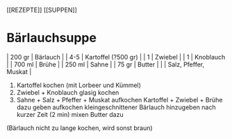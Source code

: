 [[REZEPTE]] [[SUPPEN]]
# Bärlauchsuppe

| 200 gr | Bärlauch              |
| 4-5    | Kartoffel  (?500 gr)  |
| 1      | Zwiebel               |
| 1      | Knoblauch             |
| 700 ml | Brühe                 |
| 250 ml | Sahne                 |
| 75 gr  | Butter                |
|        | Salz, Pfeffer, Muskat |

1. Kartoffel kochen
   (mit Lorbeer und Kümmel)
2. Zwiebel + Knoblauch glasig kochen
3. Sahne + Salz + Pfeffer + Muskat aufkochen
   Kartoffel + Zwiebel + Brühe dazu geben
   aufkochen
   kleingeschnittener Bärlauch hinzugeben
   nach kurzer Zeit (2 min) mixen
   Butter dazu

(Bärlauch nicht zu lange kochen, wird sonst braun)

